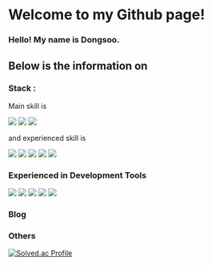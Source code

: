 # Welcome to my Github page! 
### Hello! My name is Dongsoo.


## Below is the information on

### Stack :
<p>Main skill is</p> 
<div>
<img src="https://img.shields.io/badge/Java-6DB33F?style=for-the-badge&logo=Java&logoColor=white"> <img src="https://img.shields.io/badge/Python-3776AB?style=for-the-badge&logo=Python&logoColor=white">   <img src="https://img.shields.io/badge/spring-6DB33F?style=for-the-badge&logo=Spring&logoColor=white">
</div>

<p>and experienced skill is</p>
<div>
<img src="https://img.shields.io/badge/JavaScript-F7DF1E?style=for-the-badge&logo=JavaScript&logoColor=white"> <img src="https://img.shields.io/badge/TypeScript-3178C6?style=for-the-badge&logo=TypeScript&logoColor=white"> <img src="https://img.shields.io/badge/C-A8B9CC?style=for-the-badge&logo=C&logoColor=white"> <img src="https://img.shields.io/badge/C++-00599C?style=for-the-badge&logo=cplusplus&logoColor=white"> <img src="https://img.shields.io/badge/React-61DAFB?style=for-the-badge&logo=React&logoColor=white">
</div>
<!--<p>and another skill that has been used more than once</p>-->


### Experienced in Development Tools
<img src="https://img.shields.io/badge/IntelliJ-000000?style=for-the-badge&logo=intellijidea&logoColor=white"> <img src="https://img.shields.io/badge/visualstudio-5C2D91?style=for-the-badge&logo=visualstudio&logoColor=white"> <img src="https://img.shields.io/badge/visualstudioCode-007ACC?style=for-the-badge&logo=visualstudiocode&logoColor=white"> <img src="https://img.shields.io/badge/pycharm-000000?style=for-the-badge&logo=pycharm&logoColor=white"> <img src="https://img.shields.io/badge/eclipse-2C2255?style=for-the-badge&logo=eclipseide&logoColor=white">

### Blog
<!--https://dev-n-life.tistory.com/-->

### Others
<!--[![Anurag's GitHub stats](https://github-readme-stats-dongsoos-projects.vercel.app/api?username=red481&show_icons=true&theme=radical&show=prs_merged,prs_merged_percentage&hide=stars,issues,contribs&include_all_commits=false)](https://github.com/red481/github-readme-stats)
![Top Langs](https://github-readme-stats-dongsoos-projects.vercel.app/api/top-langs/?username=red481&theme=radical&include_all_commits=false)
![LeetCode Stats](https://leetcard.jacoblin.cool/rsy48?theme=unicorn&font=Noto%20Kufi%20Arabic)-->
[![Solved.ac Profile](http://mazassumnida.wtf/api/v2/generate_badge?boj=otu123)](https://solved.ac/otu123/)

